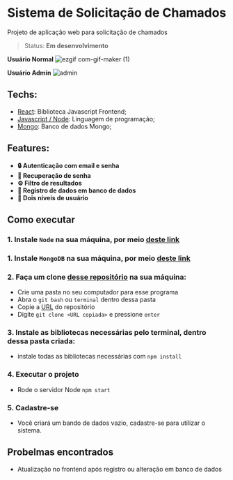 # Sistema de Solicitação de Chamados 

Projeto de aplicação web para solicitação de chamados

> Status: **Em desenvolvimento**

**Usuário Normal**
![ezgif com-gif-maker (1)](https://user-images.githubusercontent.com/92051142/212925512-b857c336-1e3f-4914-b3e5-6c46e269701b.gif)

**Usuário Admin**
![admin](https://user-images.githubusercontent.com/92051142/212925965-ecdefae5-f1b2-4130-9b81-e70d77cf3acc.gif)

## Techs:

* [React](https://pt-br.reactjs.org/): Biblioteca Javascript Frontend;
* [Javascript / Node](https://nodejs.org/en/): Linguagem de programação;
* [Mongo](https://www.mongodb.com/): Banco de dados Mongo;

## Features:

* **🔒 Autenticação com email e senha**
* **🔑 Recuperação de senha**
* **⚙️ Filtro de resultados**
* **💽 Registro de dados em banco de dados**
* **👥 Dois níveis de usuário**


## Como executar

### **1. Instale `Node` na sua máquina, por meio [deste link](https://nodejs.org/en/)**

### **1. Instale `MongoDB` na sua máquina, por meio [deste link](https://www.mongodb.com/)**

### **2. Faça um clone [desse repositório](https://github.com/PedroErath/SisSC.git) na sua máquina:**

* Crie uma pasta no seu computador para esse programa
* Abra o `git bash` ou `terminal` dentro dessa pasta
* Copie a [URL](https://github.com/PedroErath/imobil.git) do repositório
* Digite `git clone <URL copiada>` e pressione `enter`

### **3. Instale as bibliotecas necessárias pelo terminal, dentro dessa pasta criada:**

* instale todas as bibliotecas necessárias com `npm install`

### **4. Executar o projeto**

* Rode o servidor Node `npm start`

### **5. Cadastre-se**

* Você criará um bando de dados vazio, cadastre-se para utilizar o sistema.

## Probelmas encontrados

* Atualização no frontend após registro ou alteração em banco de dados
